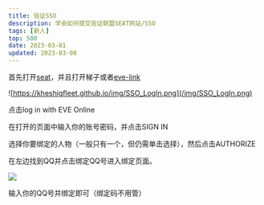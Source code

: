 ```yaml
---
title: 验证SSO
description: 学会如何提交验证联盟SEAT网站/SSO
tags: [新人]
top: 500
date: 2023-03-01
updated: 2023-03-08
---
```


首先打开[seat](https://seat.winterco.space/auth/login)，并且打开梯子或者[eve-link](eve-link.com)

![https://kheshigfleet.github.io/img/SSO_LogIn.png](/img/SSO_LogIn.png)

点击log in with EVE Online

在打开的页面中输入你的账号密码，并点击SIGN IN

选择你要绑定的人物（一般只有一个，但仍需单击选择），然后点击AUTHORIZE

在左边找到QQ并点击绑定QQ号进入绑定页面。

![](/img/SSO_QQ.png)

输入你的QQ号并绑定即可（绑定码不用管）
